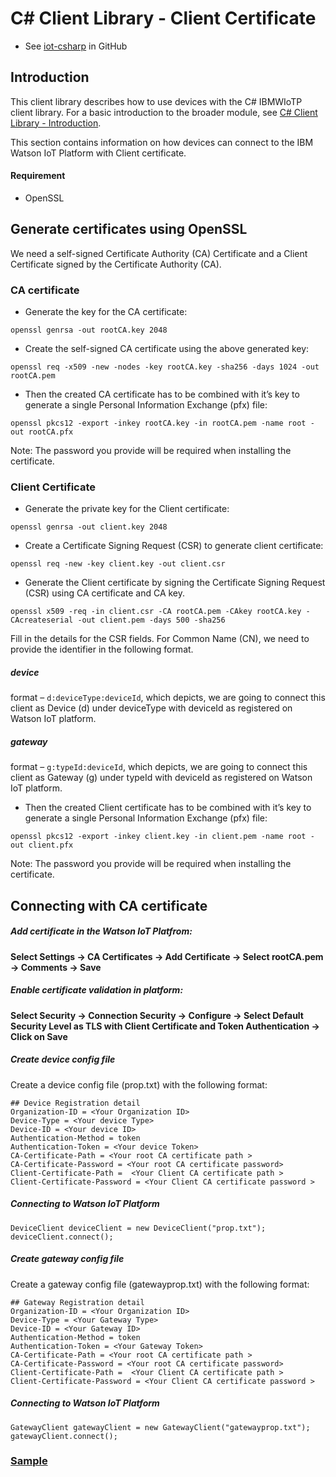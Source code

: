 
# C# Client Library - Client Certificate
- See [iot-csharp](https://github.com/ibm-messaging/iot-csharp) in GitHub


## Introduction

This client library describes how to use devices with the C# IBMWIoTP client library. For a basic introduction to the broader module, see [C# Client Library - Introduction](https://github.com/ibm-messaging/iot-csharp).

This section contains information on how devices can connect to the IBM Watson IoT Platform with Client certificate.

#### Requirement
* OpenSSL

## Generate certificates using OpenSSL

We need a self-signed Certificate Authority (CA) Certificate and a Client Certificate signed by the Certificate Authority (CA).

### CA certificate

* Generate the key for the CA certificate:

```
openssl genrsa -out rootCA.key 2048
```

* Create the self-signed CA certificate using the above generated key:

```
openssl req -x509 -new -nodes -key rootCA.key -sha256 -days 1024 -out rootCA.pem
```

* Then the created CA certificate has to be combined with it’s key to generate a single Personal Information Exchange (pfx) file:

```
openssl pkcs12 -export -inkey rootCA.key -in rootCA.pem -name root -out rootCA.pfx
```
  Note: The password you provide will be required when installing the certificate.

### Client Certificate

* Generate the private key for the Client certificate:

```
openssl genrsa -out client.key 2048
```

* Create a Certificate Signing Request (CSR) to generate client certificate:

```
openssl req -new -key client.key -out client.csr
```

* Generate the Client certificate by signing the Certificate Signing Request (CSR) using CA certificate and CA key.

```
openssl x509 -req -in client.csr -CA rootCA.pem -CAkey rootCA.key -CAcreateserial -out client.pem -days 500 -sha256
```

Fill in the details for the CSR fields. For Common Name (CN), we need to provide the identifier in the following format.
##### device
format – `d:deviceType:deviceId`, which depicts, we are going to connect this client as Device (d) under deviceType with deviceId as registered on Watson IoT platform.
##### gateway
format – `g:typeId:deviceId`, which depicts, we are going to connect this client as Gateway (g) under typeId with deviceId as registered on Watson IoT platform.

* Then the created Client certificate has to be combined with it’s key to generate a single Personal Information Exchange (pfx) file:

```
openssl pkcs12 -export -inkey client.key -in client.pem -name root -out client.pfx
```

Note: The password you provide will be required when installing the certificate.

## Connecting with CA certificate

##### Add certificate in the Watson IoT Platfrom:
<b>
Select Settings -> CA Certificates -> Add Certificate -> Select rootCA.pem -> Comments -> Save
</b>

##### Enable certificate validation in platform:
<b>
Select Security -> Connection Security -> Configure -> Select Default Security Level as TLS with Client Certificate and Token Authentication -> Click on Save
</b>

##### Create device config file
Create a device config file (prop.txt) with the following format:

```
## Device Registration detail
Organization-ID = <Your Organization ID>
Device-Type = <Your device Type>
Device-ID = <Your device ID>
Authentication-Method = token
Authentication-Token = <Your device Token>
CA-Certificate-Path = <Your root CA certificate path >
CA-Certificate-Password = <Your root CA certificate password>
Client-Certificate-Path =  <Your Client CA certificate path >
Client-Certificate-Password = <Your Client CA certificate password >
```
##### Connecting to Watson IoT Platform

```
DeviceClient deviceClient = new DeviceClient("prop.txt");
deviceClient.connect();
```
##### Create gateway config file
Create a gateway config file (gatewayprop.txt) with the following format:

```
## Gateway Registration detail
Organization-ID = <Your Organization ID>
Device-Type = <Your Gateway Type>
Device-ID = <Your Gateway ID>
Authentication-Method = token
Authentication-Token = <Your Gateway Token>
CA-Certificate-Path = <Your root CA certificate path >
CA-Certificate-Password = <Your root CA certificate password>
Client-Certificate-Path =  <Your Client CA certificate path >
Client-Certificate-Password = <Your Client CA certificate password >
```
##### Connecting to Watson IoT Platform

```
GatewayClient gatewayClient = new GatewayClient("gatewayprop.txt");
gatewayClient.connect();
```
### [Sample](https://github.com/ibm-watson-iot/iot-csharp/tree/master/sample/ClientCA_Authentication)
